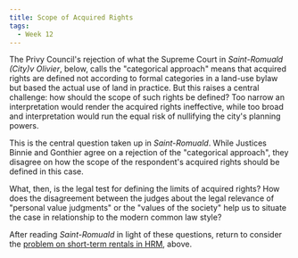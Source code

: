 ```yaml
---
title: Scope of Acquired Rights
tags:
  - Week 12
---
```


The Privy Council's rejection of what the Supreme Court in *Saint-Romuald (City)v Olivier*, below, calls the "categorical approach" means that acquired rights are defined not according to formal categories in a land-use bylaw but based the actual use of land in practice. But this raises a central challenge: how should the scope of such rights be defined? Too narrow an interpretation would render the acquired rights ineffective, while too broad and interpretation would run the equal risk of nullifying the city's planning powers. 

This is the central question taken up in *Saint-Romuald*. While Justices Binnie and Gonthier agree on a rejection of the "categorical approach", they disagree on how the scope of the respondent's acquired rights should be defined in this case. 

What, then, is the legal test for defining the limits of acquired rights? How does the disagreement between the judges about the legal relevance of "personal value judgments" or the "values of the society" help us to situate the case in relationship to the modern common law style? 

After reading *Saint-Romuald* in light of these questions, return to consider the [problem on short-term rentals in HRM](#problem-short-term-rentals-in-hrm), above.
